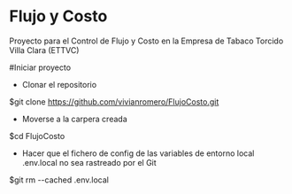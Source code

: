 # Flujo y Costo
Proyecto para el Control de Flujo y Costo en la Empresa de Tabaco Torcido Villa Clara (ETTVC)

#Iniciar proyecto

- Clonar el repositorio

$git clone https://github.com/vivianromero/FlujoCosto.git

- Moverse a la carpera creada

$cd FlujoCosto

- Hacer que el fichero de config de las variables de entorno local .env.local no sea rastreado por el Git

$git rm --cached .env.local

